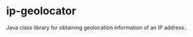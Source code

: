 ip-geolocator
=============

Java class library for obtaining geolocation information of an IP address..
